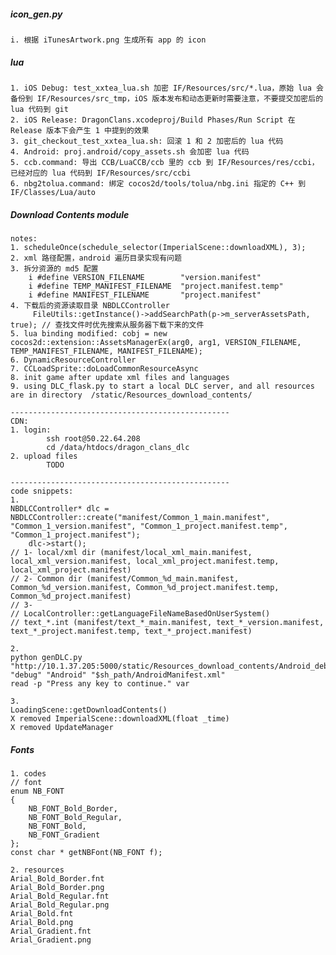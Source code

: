##### icon_gen.py
    i. 根据 iTunesArtwork.png 生成所有 app 的 icon

##### lua
    1. iOS Debug: test_xxtea_lua.sh 加密 IF/Resources/src/*.lua，原始 lua 会备份到 IF/Resources/src_tmp，iOS 版本发布和动态更新时需要注意，不要提交加密后的 lua 代码到 git
    2. iOS Release: DragonClans.xcodeproj/Build Phases/Run Script 在 Release 版本下会产生 1 中提到的效果
    3. git_checkout_test_xxtea_lua.sh: 回滚 1 和 2 加密后的 lua 代码
    4. Android: proj.android/copy_assets.sh 会加密 lua 代码
    5. ccb.command: 导出 CCB/LuaCCB/ccb 里的 ccb 到 IF/Resources/res/ccbi，已经对应的 lua 代码到 IF/Resources/src/ccbi
    6. nbg2tolua.command: 绑定 cocos2d/tools/tolua/nbg.ini 指定的 C++ 到 IF/Classes/Lua/auto 

##### Download Contents module
    notes:
    1. scheduleOnce(schedule_selector(ImperialScene::downloadXML), 3);
    2. xml 路径配置，android 遍历目录实现有问题
    3. 拆分资源的 md5 配置
        i #define VERSION_FILENAME        "version.manifest"
        i #define TEMP_MANIFEST_FILENAME  "project.manifest.temp"
        i #define MANIFEST_FILENAME       "project.manifest"
    4. 下载后的资源读取目录 NBDLCController 
         FileUtils::getInstance()->addSearchPath(p->m_serverAssetsPath, true); // 查找文件时优先搜索从服务器下载下来的文件
    5. lua binding modified: cobj = new cocos2d::extension::AssetsManagerEx(arg0, arg1, VERSION_FILENAME, TEMP_MANIFEST_FILENAME, MANIFEST_FILENAME);
    6. DynamicResourceController
    7. CCLoadSprite::doLoadCommonResourceAsync
    8. init game after update xml files and languages
    9. using DLC_flask.py to start a local DLC server, and all resources are in directory  /static/Resources_download_contents/

    -------------------------------------------------
    CDN:
    1. login:
            ssh root@50.22.64.208
            cd /data/htdocs/dragon_clans_dlc
    2. upload files
            TODO

    -------------------------------------------------
    code snippets:
    1.
    NBDLCController* dlc = NBDLCController::create("manifest/Common_1_main.manifest", "Common_1_version.manifest", "Common_1_project.manifest.temp", "Common_1_project.manifest");
        dlc->start();
    // 1- local/xml dir (manifest/local_xml_main.manifest, local_xml_version.manifest, local_xml_project.manifest.temp, local_xml_project.manifest)
    // 2- Common dir (manifest/Common_%d_main.manifest, Common_%d_version.manifest, Common_%d_project.manifest.temp, Common_%d_project.manifest)
    // 3- 
    // LocalController::getLanguageFileNameBasedOnUserSystem()
    // text_*.int (manifest/text_*_main.manifest, text_*_version.manifest, text_*_project.manifest.temp, text_*_project.manifest)

    2.
    python genDLC.py "http://10.1.37.205:5000/static/Resources_download_contents/Android_debug/" "debug" "Android" "$sh_path/AndroidManifest.xml"
    read -p "Press any key to continue." var

    3.
    LoadingScene::getDownloadContents()
    X removed ImperialScene::downloadXML(float _time)
    X removed UpdateManager

##### Fonts
    1. codes
    // font
    enum NB_FONT
    {
        NB_FONT_Bold_Border,
        NB_FONT_Bold_Regular,
        NB_FONT_Bold,
        NB_FONT_Gradient
    };
    const char * getNBFont(NB_FONT f);

    2. resources
    Arial_Bold_Border.fnt
    Arial_Bold_Border.png
    Arial_Bold_Regular.fnt
    Arial_Bold_Regular.png
    Arial_Bold.fnt
    Arial_Bold.png
    Arial_Gradient.fnt
    Arial_Gradient.png